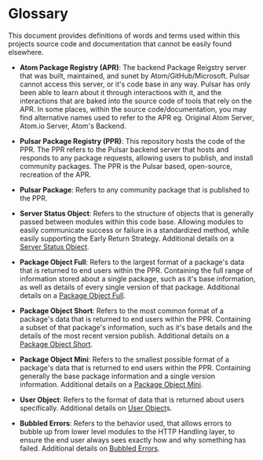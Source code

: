 # Glossary

This document provides definitions of words and terms used within this projects source code and documentation that cannot be easily found elsewhere.

* **Atom Package Registry (APR)**: The backend Package Reigstry server that was built, maintained, and sunet by Atom/GitHub/Microsoft. Pulsar cannot access this server, or it's code base in any way. Pulsar has only been able to learn about it through interactions with it, and the interactions that are baked into the source code of tools that rely on the APR. In some places, within the source code/documentation, you may find alternative names used to refer to the APR eg. Original Atom Server, Atom.io Server, Atom's Backend.

* **Pulsar Package Registry (PPR)**: This repository hosts the code of the PPR. The PPR refers to the Pulsar backend server that hosts and responds to any package requests, allowing users to publish, and install community packages. The PPR is the Pulsar based, open-source, recreation of the APR.

* **Pulsar Package**: Refers to any community package that is published to the PPR.

* **Server Status Object**: Refers to the structure of objects that is generally passed between modules within this code base. Allowing modules to easily communicate success or failure in a standardized method, while easily supporting the Early Return Strategy. Additional details on a [Server Status Object]().

* **Package Object Full**: Refers to the largest format of a package's data that is returned to end users within the PPR. Containing the full range of information stored about a single package, such as it's base information, as well as details of every single version of that package. Additional details on a [Package Object Full]().

* **Package Object Short**: Refers to the most common format of a package's data that is returned to end users within the PPR. Containing a subset of that package's information, such as it's base details and the details of the most recent version publish. Additional details on a [Package Object Short]().

* **Package Object Mini**: Refers to the smallest possible format of a package's data that is returned to end users within the PPR. Containing generally the base package information and a single version information. Additional details on a [Package Object Mini]().

* **User Object**: Refers to the format of data that is returned about users specifically. Additional details on [User Object]()s.

* **Bubbled Errors**: Refers to the behavior used, that allows errors to bubble up from lower level modules to the HTTP Handling layer, to ensure the end user always sees exactly how and why something has failed. Additional details on [Bubbled Errors]().

